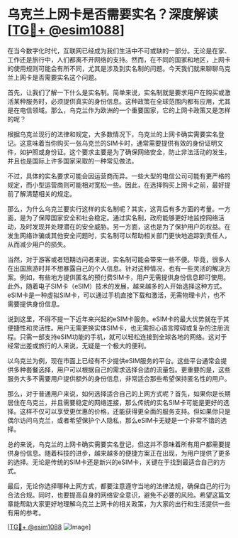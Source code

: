 # 乌克兰上网卡是否需要实名？深度解读[[TG💪+ @esim1088](https://t.me/s/esim1088)]

在当今数字化时代，互联网已经成为我们生活中不可或缺的一部分。无论是在家、工作还是旅行中，人们都离不开网络的支持。然而，在不同的国家和地区，上网卡的使用规则可能会有所不同，尤其是涉及到实名制的问题。今天我们就来聊聊乌克兰上网卡是否需要实名这个问题。

首先，让我们了解一下什么是实名制。简单来说，实名制就是要求用户在购买或激活某种服务时，必须提供真实的身份信息。这种政策在全球范围内都有应用，尤其是在电信领域。那么，乌克兰作为欧洲的一个重要国家，它的上网卡政策又是怎样的呢？

根据乌克兰现行的法律和规定，大多数情况下，乌克兰的上网卡确实需要实名登记。这意味着当你购买一张乌克兰的SIM卡时，通常需要提供有效的身份证明文件，如护照或身份证。这个要求主要是为了确保网络安全，防止非法活动的发生，并且也是国际上许多国家采取的一种常见做法。

不过，具体的实名要求可能会因运营商而异。一些大型的电信公司可能有更严格的规定，而小型运营商则可能相对宽松一些。因此，在选择购买上网卡之前，最好提前了解清楚相关的规定。

那么，为什么乌克兰要实行这样的实名制呢？其实，这背后有多方面的考量。一方面，是为了保障国家安全和社会稳定。通过实名制，政府能够更好地监控网络活动，及时发现并处理潜在的安全威胁。另一方面，这也是为了保护用户的权益。在发生网络诈骗或其他安全问题时，实名制可以帮助相关部门更快地追踪到责任人，从而减少用户的损失。

当然，对于游客或者短期访问者来说，实名制可能会带来一些不便。毕竟，很多人在出国旅游时并不想暴露自己的个人信息。针对这种情况，也有一些灵活的解决方案。例如，有些地方提供匿名的预付费SIM卡，用户无需提供身份信息即可使用。此外，随着电子SIM卡（eSIM）技术的发展，越来越多的人开始选择这种方式。eSIM卡是一种虚拟SIM卡，可以通过手机直接下载和激活，无需物理卡片，也不需要提供身份信息。

说到这里，不得不提一下近年来兴起的eSIM卡服务。eSIM卡的最大优势就在于其便捷性和灵活性。用户无需更换实体SIM卡，也无需担心语言障碍或复杂的注册流程。只需一部支持eSIM功能的手机，就可以轻松连接到全球各地的网络。这对于经常出差或旅行的人来说，无疑是一个极大的便利。

以乌克兰为例，现在市面上已经有不少提供eSIM服务的平台。这些平台通常会提供多种套餐选择，用户可以根据自己的需求选择合适的流量包。更重要的是，这些服务大多不需要用户提供额外的身份信息，非常适合那些希望保持匿名性的用户。

那么，对于普通用户来说，如何选择适合自己的上网方式呢？首先，如果你是长期居住在乌克兰，并且需要稳定的网络连接，那么传统的实名SIM卡可能是更好的选择。这样不仅可以享受更优惠的价格，还能获得更全面的服务支持。但如果你只是偶尔访问乌克兰，或者希望保护个人隐私，那么eSIM卡无疑是一个非常不错的选择。

总的来说，乌克兰的上网卡确实需要实名登记，但这并不意味着所有用户都需要提供身份信息。随着科技的进步，越来越多的便捷方案正在出现，为用户提供了更多的选择。无论是传统的SIM卡还是新兴的eSIM卡，关键在于找到最适合自己的方式。

最后，无论你选择哪种上网方式，都要注意遵守当地的法律法规，确保自己的行为合法合规。同时，也要提高自身的网络安全意识，避免不必要的风险。希望这篇文章能帮助大家更好地理解乌克兰上网卡的相关政策，为大家的出行和生活提供一些有用的参考。

[[TG💪+ @esim1088](https://t.me/s/esim1088) ![Image](https://i.postimg.cc/4NQfJmqS/Snipaste-2025-05-13-00-14-12.png)]